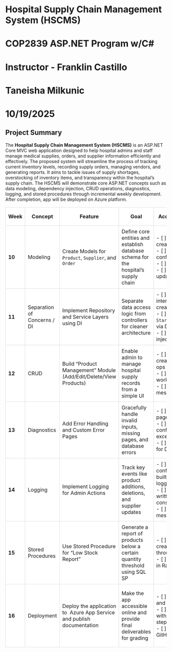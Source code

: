 # Hospital Supply Chain Management System (HSCMS)

# COP2839 ASP.NET Program w/C#
# Instructor - Franklin Castillo
# Taneisha Milkunic
# 10/19/2025

## Project Summary
The **Hospital Supply Chain Management System (HSCMS)** is an ASP.NET Core MVC web application designed to help hospital admins and staff manage medical supplies, orders, and supplier information efficiently and effectively. The proposed system will streamline the process of tracking current inventory levels, recording supply orders, managing vendors, and generating reports.
It aims to tackle issues of supply shortages,  overstocking of inventory items, and  transparency within the hospital’s supply chain. The HSCMS will demonstrate core ASP.NET concepts such as data modeling, dependency injection, CRUD operations, diagnostics, logging, and stored procedures through incremental weekly development. After completion, app will be deployed on Azure platform.

<style>

</style>

<table style="width: 100%; border-collapse: collapse;">
  <tr style="background-color: white;">
    <th style="border: 1px solid #ddd; padding: 8px;">Week</th>
    <th style="border: 1px solid #ddd; padding: 8px;">Concept</th>
    <th style="border: 1px solid #ddd; padding: 8px;">Feature</th>
    <th style="border: 1px solid #ddd; padding: 8px;">Goal</th>
    <th style="border: 1px solid #ddd; padding: 8px;">Acceptance Criteria</th>
    <th style="border: 1px solid #ddd; padding: 8px;">Evidence in README.md</th>
    <th style="border: 1px solid #ddd; padding: 8px;">Testing Method</th>
  </tr>
  <tr style="background-color: white;">
    <td style="border: 1px solid #ddd; padding: 8px;"><strong>10</strong></td>
    <td style="border: 1px solid #ddd; padding: 8px;">Modeling</td>
    <td style="border: 1px solid #ddd; padding: 8px;">Create Models for <code>Product</code>, <code>Supplier</code>, and <code>Order</code></td>
    <td style="border: 1px solid #ddd; padding: 8px;">Define core entities and establish database schema for the hospital’s supply chain</td>
    <td style="border: 1px solid #ddd; padding: 8px;">- [ ] Entity classes created<br>- [ ] DbContext configured<br>- [ ] Migration applied<br>- [ ] Database updated successfully</td>
    <td style="border: 1px solid #ddd; padding: 8px;">Code committed on GitHub; screenshots of entity classes and database tables in README </td>
    <td style="border: 1px solid #ddd; padding: 8px;">Run migration and verify tables in SQL Server or SQLite</td>
  </tr>
  <tr style="background-color: white;">
    <td style="border: 1px solid #ddd; padding: 8px;"><strong>11</strong></td>
    <td style="border: 1px solid #ddd; padding: 8px;">Separation of Concerns / DI</td>
    <td style="border: 1px solid #ddd; padding: 8px;">Implement Repository and Service Layers using DI</td>
    <td style="border: 1px solid #ddd; padding: 8px;">Separate data access logic from controllers for cleaner architecture</td>
    <td style="border: 1px solid #ddd; padding: 8px;">- [ ] Repository interfaces and classes created<br>- [ ] Registered in <code>Startup.cs</code>/<code>Program.cs</code> via DI<br>- [ ] Controllers using injected services</td>
    <td style="border: 1px solid #ddd; padding: 8px;">GitHub code + README explanation showing DI setup with code snippets</td>
    <td style="border: 1px solid #ddd; padding: 8px;">Run app and verify data retrieval through repository methods</td>
  </tr>
  <tr style="background-color: white;">
    <td style="border: 1px solid #ddd; padding: 8px;"><strong>12</strong></td>
    <td style="border: 1px solid #ddd; padding: 8px;">CRUD</td>
    <td style="border: 1px solid #ddd; padding: 8px;">Build “Product Management” Module (Add/Edit/Delete/View Products)</td>
    <td style="border: 1px solid #ddd; padding: 8px;">Enable admin to manage hospital supply records from a simple UI</td>
    <td style="border: 1px solid #ddd; padding: 8px;">- [ ] Razor Views created for all CRUD ops<br>- [ ] Controller actions working<br>- [ ] Validation messages displayed</td>
    <td style="border: 1px solid #ddd; padding: 8px;">Screenshots of forms and operations + explanation in README</td>
    <td style="border: 1px solid #ddd; padding: 8px;">Manual browser testing for all CRUD actions</td>
  </tr>
  <tr style="background-color: white;">
    <td style="border: 1px solid #ddd; padding: 8px;"><strong>13</strong></td>
    <td style="border: 1px solid #ddd; padding: 8px;">Diagnostics</td>
    <td style="border: 1px solid #ddd; padding: 8px;">Add Error Handling and Custom Error Pages</td>
    <td style="border: 1px solid #ddd; padding: 8px;">Gracefully handle invalid inputs, missing pages, and database errors</td>
    <td style="border: 1px solid #ddd; padding: 8px;">- [ ] Custom error page (<code>Error.cshtml</code>)<br>- [ ] Middleware configured for exceptions<br>- [ ] Try-catch blocks for DB ops</td>
    <td style="border: 1px solid #ddd; padding: 8px;">Code snippets and screenshots of custom error pages</td>
    <td style="border: 1px solid #ddd; padding: 8px;">Induce deliberate errors (e.g., invalid ID) to check responses</td>
  </tr>
  <tr style="background-color: white;">
    <td style="border: 1px solid #ddd; padding: 8px;"><strong>14</strong></td>
    <td style="border: 1px solid #ddd; padding: 8px;">Logging</td>
    <td style="border: 1px solid #ddd; padding: 8px;">Implement Logging for Admin Actions</td>
    <td style="border: 1px solid #ddd; padding: 8px;">Track key events like product additions, deletions, and supplier updates</td>
    <td style="border: 1px solid #ddd; padding: 8px;">- [ ] Logging configured using built-in ASP.NET logger<br>- [ ] Log entries written to file or console<br>- [ ] Meaningful log messages created</td>
    <td style="border: 1px solid #ddd; padding: 8px;">Log file or console output shown in README with explanation</td>
    <td style="border: 1px solid #ddd; padding: 8px;">Perform CRUD operations and verify logs captured accurately</td>
  </tr>
  <tr style="background-color: white;">
    <td style="border: 1px solid #ddd; padding: 8px;"><strong>15</strong></td>
    <td style="border: 1px solid #ddd; padding: 8px;">Stored Procedures</td>
    <td style="border: 1px solid #ddd; padding: 8px;">Use Stored Procedure for “Low Stock Report”</td>
    <td style="border: 1px solid #ddd; padding: 8px;">Generate a report of products below a certain quantity threshold using SQL SP</td>
    <td style="border: 1px solid #ddd; padding: 8px;">- [ ] Stored Procedure created and executed through EF<br>- [ ] Results displayed in Razor View</td>
    <td style="border: 1px solid #ddd; padding: 8px;">Screenshot of SP code and result table + README description</td>
    <td style="border: 1px solid #ddd; padding: 8px;">Run SP manually in SQL Server and verify report correctness</td>
  </tr>
  <tr style="background-color: white;">
    <td style="border: 1px solid #ddd; padding: 8px;"><strong>16</strong></td>
    <td style="border: 1px solid #ddd; padding: 8px;">Deployment</td>
    <td style="border: 1px solid #ddd; padding: 8px;">Deploy the application to  Azure App Service and publish documentation</td>
    <td style="border: 1px solid #ddd; padding: 8px;">Make the app accessible online and provide final deliverables for grading</td>
    <td style="border: 1px solid #ddd; padding: 8px;">- [ ]  App deployed and reachable via URL<br>- [ ] README updated with deployment steps and live URL<br>- [ ] Release tag in GitHub</td>
    <td style="border: 1px solid #ddd; padding: 8px;">Link to live app deployment logs/screenshots; final summary in README; GitHub release or tag</td>
    <td style="border: 1px solid #ddd; padding: 8px;">Access app via public URL; run smoke tests (login, view products, generate report)</td>
  </tr>
</table>

